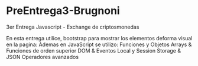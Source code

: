 # PreEntrega3-Brugnoni
3er Entrega Javascript - Exchange de criptosmonedas

En esta entrega utilice, bootstrap para mostrar los elementos deforma visual en la pagina:
Ademas en JavaScript se utilizo:
Funciones y Objetos
Arrays & Funciones de orden superior
DOM & Eventos
Local y Session Storage & JSON
Operadores avanzados 
